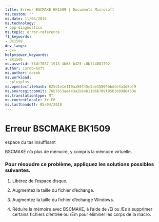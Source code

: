 ```yaml
---
title: Erreur BSCMAKE BK1509 | Documents Microsoft
ms.custom: ''
ms.date: 11/04/2016
ms.technology:
- cpp-diagnostics
ms.topic: error-reference
f1_keywords:
- BK1509
dev_langs:
- C++
helpviewer_keywords:
- BK1509
ms.assetid: 53df7037-1913-4b63-b425-c0bf44081792
author: corob-msft
ms.author: corob
ms.workload:
- cplusplus
ms.openlocfilehash: 825d1e1e119aa80445c5ae15804bbdde4a3d8bf9
ms.sourcegitcommit: 76b7653ae443a2b8eb1186b789f8503609d6453e
ms.translationtype: MT
ms.contentlocale: fr-FR
ms.lasthandoff: 05/04/2018
---
```

# <a name="bscmake-error-bk1509"></a>Erreur BSCMAKE BK1509
espace du tas insuffisant  
  
 BSCMAKE n’a plus de mémoire, y compris la mémoire virtuelle.  
  
### <a name="to-fix-by-using-the-following-possible-solutions"></a>Pour résoudre ce problème, appliquez les solutions possibles suivantes.  
  
1.  Libérez de l’espace disque.  
  
2.  Augmentez la taille du fichier d’échange.  
  
3.  Augmentez la taille du fichier d’échange Windows.  
  
4.  Réduire la mémoire avec BSCMAKE, à l’aide de /Ei ou /Es à supprimer certains fichiers d’entrée ou /Em pour éliminer les corps de la macro.